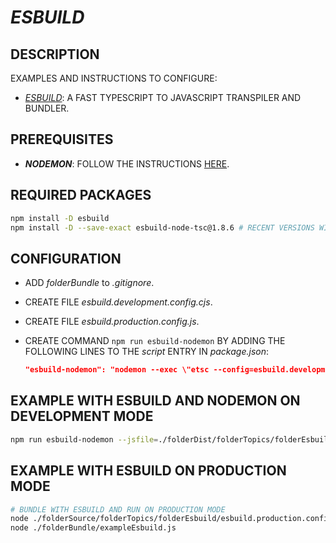 # _ESBUILD_

## DESCRIPTION

EXAMPLES AND INSTRUCTIONS TO CONFIGURE:

* [_ESBUILD_](https://esbuild.github.io/): A FAST TYPESCRIPT TO JAVASCRIPT TRANSPILER AND BUNDLER.

## PREREQUISITES

* **_NODEMON_**: FOLLOW THE INSTRUCTIONS [HERE](/folderSource/folderTopics/folderNodemon/README.md).

## REQUIRED PACKAGES

```bash
npm install -D esbuild
npm install -D --save-exact esbuild-node-tsc@1.8.6 # RECENT VERSIONS WITH A BUG
```

## CONFIGURATION

* ADD _folderBundle_ to _.gitignore_.
* CREATE FILE _esbuild.development.config.cjs_.
* CREATE FILE _esbuild.production.config.js_.
* CREATE COMMAND `npm run esbuild-nodemon` BY ADDING THE FOLLOWING LINES TO THE _script_ ENTRY IN _package.json_:

  ```json
  "esbuild-nodemon": "nodemon --exec \"etsc --config=esbuild.development.config.cjs && node %npm_config_jsfile%\"",
  ```

## EXAMPLE WITH ESBUILD AND NODEMON ON DEVELOPMENT MODE

```bash
npm run esbuild-nodemon --jsfile=./folderDist/folderTopics/folderEsbuild/exampleEsbuild.js
```

## EXAMPLE WITH ESBUILD ON PRODUCTION MODE

```bash
# BUNDLE WITH ESBUILD AND RUN ON PRODUCTION MODE 
node ./folderSource/folderTopics/folderEsbuild/esbuild.production.config.js # THIS IS GOING TO CREATE/BUNDLE ./folderBundle/exampleEsbuild.js
node ./folderBundle/exampleEsbuild.js
```
